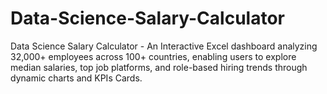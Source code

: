 # Data-Science-Salary-Calculator
Data Science Salary Calculator - An Interactive Excel dashboard analyzing 32,000+ employees across 100+ countries, enabling users to explore median salaries, top job platforms, and role-based hiring trends through dynamic charts and KPIs Cards.
